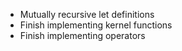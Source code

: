- Mutually recursive let definitions
- Finish implementing kernel functions
- Finish implementing operators
